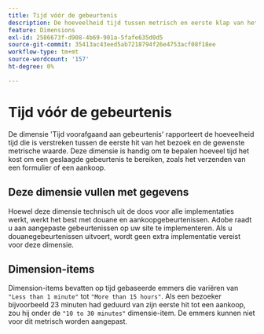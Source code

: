 ```yaml
---
title: Tijd vóór de gebeurtenis
description: De hoeveelheid tijd tussen metrisch en eerste klap van het bezoek.
feature: Dimensions
exl-id: 2586673f-d908-4b69-901a-5fafe635d0d5
source-git-commit: 35413ac43eed5ab7218794f26e4753acf08f18ee
workflow-type: tm+mt
source-wordcount: '157'
ht-degree: 0%

---
```


# Tijd vóór de gebeurtenis

De dimensie &#39;Tijd voorafgaand aan gebeurtenis&#39; rapporteert de hoeveelheid tijd die is verstreken tussen de eerste hit van het bezoek en de gewenste metrische waarde. Deze dimensie is handig om te bepalen hoeveel tijd het kost om een geslaagde gebeurtenis te bereiken, zoals het verzenden van een formulier of een aankoop.

## Deze dimensie vullen met gegevens

Hoewel deze dimensie technisch uit de doos voor alle implementaties werkt, werkt het best met douane en aankoopgebeurtenissen. Adobe raadt u aan aangepaste gebeurtenissen op uw site te implementeren. Als u douanegebeurtenissen uitvoert, wordt geen extra implementatie vereist voor deze dimensie.

## Dimension-items

Dimension-items bevatten op tijd gebaseerde emmers die variëren van `"Less than 1 minute"` tot `"More than 15 hours"`. Als een bezoeker bijvoorbeeld 23 minuten had geduurd van zijn eerste hit tot een aankoop, zou hij onder de `"10 to 30 minutes"` dimensie-item. De emmers kunnen niet voor dit metrisch worden aangepast.
